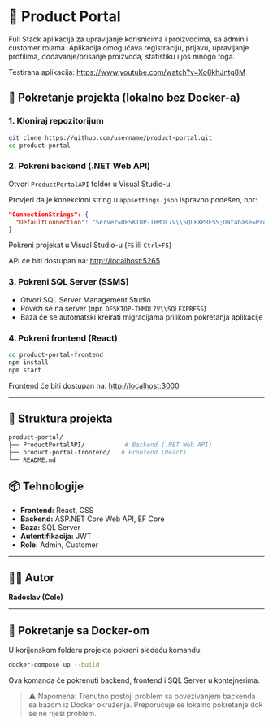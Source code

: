 
# 🛒 Product Portal

Full Stack aplikacija za upravljanje korisnicima i proizvodima, sa admin i customer rolama. Aplikacija omogućava registraciju, prijavu, upravljanje profilima, dodavanje/brisanje proizvoda, statistiku i još mnogo toga.

Testirana aplikacija: https://www.youtube.com/watch?v=Xo8khJntg8M

## 🚀 Pokretanje projekta (lokalno bez Docker-a)

### 1. Kloniraj repozitorijum

```bash
git clone https://github.com/username/product-portal.git
cd product-portal
```

### 2. Pokreni backend (.NET Web API)

Otvori `ProductPortalAPI` folder u Visual Studio-u.

Provjeri da je konekcioni string u `appsettings.json` ispravno podešen, npr:

```json
"ConnectionStrings": {
  "DefaultConnection": "Server=DESKTOP-THMDL7V\\SQLEXPRESS;Database=ProductPortalDB;Trusted_Connection=True;"
}
```

Pokreni projekat u Visual Studio-u (`F5` ili `Ctrl+F5`)

API će biti dostupan na: [http://localhost:5265](http://localhost:5265)

### 3. Pokreni SQL Server (SSMS)

- Otvori SQL Server Management Studio
- Poveži se na server (npr. `DESKTOP-THMDL7V\\SQLEXPRESS`)
- Baza će se automatski kreirati migracijama prilikom pokretanja aplikacije

### 4. Pokreni frontend (React)

```bash
cd product-portal-frontend
npm install
npm start
```

Frontend će biti dostupan na: [http://localhost:3000](http://localhost:3000)

---

## 📁 Struktura projekta

```bash
product-portal/
├── ProductPortalAPI/           # Backend (.NET Web API)
├── product-portal-frontend/   # Frontend (React)
└── README.md
```

## 📦 Tehnologije

- **Frontend:** React, CSS  
- **Backend:** ASP.NET Core Web API, EF Core  
- **Baza:** SQL Server  
- **Autentifikacija:** JWT  
- **Role:** Admin, Customer  

---

## 🧑‍💻 Autor

**Radoslav (Ćole)**

---

## 🐳 Pokretanje sa Docker-om

U korijenskom folderu projekta pokreni sledeću komandu:

```bash
docker-compose up --build
```

Ova komanda će pokrenuti backend, frontend i SQL Server u kontejnerima.

> ⚠️ Napomena: Trenutno postoji problem sa povezivanjem backenda sa bazom iz Docker okruženja. Preporučuje se lokalno pokretanje dok se ne riješi problem.
